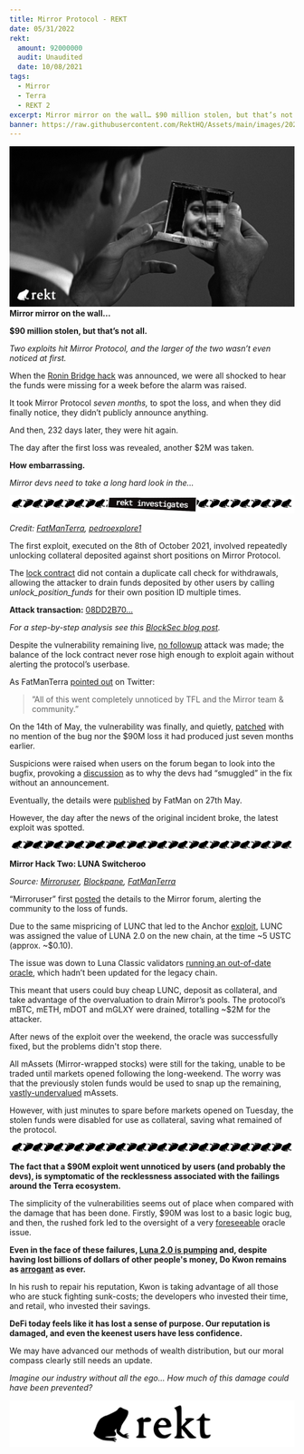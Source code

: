 ```yaml
---
title: Mirror Protocol - REKT
date: 05/31/2022
rekt:
  amount: 92000000
  audit: Unaudited
  date: 10/08/2021
tags:
  - Mirror
  - Terra
  - REKT 2
excerpt: Mirror mirror on the wall… $90 million stolen, but that’s not all. Two exploits hit Mirror Protocol, and the larger of the two wasn’t even noticed at first.
banner: https://raw.githubusercontent.com/RektHQ/Assets/main/images/2022/05/mirror-header.png
---
```

![](https://raw.githubusercontent.com/RektHQ/Assets/main/images/2022/05/mirror-header.png)
**Mirror mirror on the wall…**

**$90 million stolen, but that’s not all.**

_Two exploits hit Mirror Protocol, and the larger of the two wasn’t even noticed at first._

When the [Ronin Bridge hack](https://rekt.news/ronin-rekt/) was announced, we were all shocked to hear the funds were missing for a week before the alarm was raised. 

It took Mirror Protocol _seven months,_ to spot the loss, and when they did finally notice, they didn’t publicly announce anything.

And then, 232 days later, they were hit again.

The day after the first loss was revealed, another $2M was taken.

**How embarrassing.** 

_Mirror devs need to take a long hard look in the…_

![](https://raw.githubusercontent.com/RektHQ/Assets/main/images/2021/09/rekt-investigates-linebreak.png)

_Credit: [FatManTerra](https://twitter.com/FatManTerra/status/1529978941062139906), [pedroexplore1](https://twitter.com/FatManTerra/status/1529978941062139906)_ 

The first exploit, executed on the 8th of October 2021, involved repeatedly unlocking collateral deposited against short positions on Mirror Protocol.

The [lock contract](https://github.com/Mirror-Protocol/mirror-contracts/blob/main/contracts/mirror_lock/src/contract.rs) did not contain a duplicate call check for withdrawals, allowing the attacker to drain funds deposited by other users by calling _unlock_position_funds_ for their own position ID multiple times.

**Attack transaction:** [08DD2B70…](https://finder.terra.money/classic/tx/08DD2B70F6C2335D966342C20C1E495FD7A8872310B80BAF3450B942F79EBC1F)

_For a step-by-step analysis see this [BlockSec blog post](https://blocksecteam.medium.com/how-the-mirror-protocol-is-exploited-33b5c1d48322)._

Despite the vulnerability remaining live, [no followup](https://twitter.com/pedroexplore1/status/1530286785565171712) attack was made; the balance of the lock contract never rose high enough to exploit again without alerting the protocol’s userbase.

As FatManTerra [pointed out](https://twitter.com/FatManTerra/status/1529978968643981313) on Twitter: 

>”All of this went completely unnoticed by TFL and the Mirror team & community.”

On the 14th of May, the vulnerability was finally, and quietly, [patched](https://github.com/Mirror-Protocol/mirror-contracts/commit/56cc6946b9457293ede6aa0feb296ee1d16f6974?diff=split) with no mention of the bug nor the $90M loss it had produced just seven months earlier.

Suspicions were raised when users on the forum began to look into the bugfix, provoking a [discussion](https://forum.mirror.finance/t/was-there-a-security-hole-in-the-lock-contract/3390) as to why the devs had “smuggled” in the fix without an announcement.

Eventually, the details were [published](https://twitter.com/FatManTerra/status/1529978941062139906) by FatMan on 27th May.

However, the day after the news of the original incident broke, the latest exploit was spotted.

![](https://raw.githubusercontent.com/RektHQ/Assets/main/images/2021/03/rekt-linebreak.png) 

**Mirror Hack Two: LUNA Switcheroo**

_Source: [Mirroruser](https://forum.mirror.finance/t/another-exploit/3511), [Blockpane](https://twitter.com/blockpane/status/1531369644531101696), [FatManTerra](https://twitter.com/fatmanterra/status/1531365988809293825)_

“Mirroruser” first [posted](https://forum.mirror.finance/t/another-exploit/3511) the details to the Mirror forum, alerting the community to the loss of funds.

Due to the same mispricing of LUNC that led to the Anchor [exploit](https://twitter.com/vic_vae/status/1530640035116113920), LUNC was assigned the value of LUNA 2.0 on the new chain, at the time ~5 USTC (approx. ~$0.10).

The issue was down to Luna Classic validators [running an out-of-date oracle](https://twitter.com/blockpane/status/1531369644531101696), which hadn’t been updated for the legacy chain.

This meant that users could buy cheap LUNC, deposit as collateral, and take advantage of the overvaluation to drain Mirror’s pools. The protocol’s mBTC, mETH, mDOT and mGLXY were drained, totalling ~$2M for the attacker.

After news of the exploit over the weekend, the oracle was successfully fixed, but the problems didn't stop there.

All mAssets (Mirror-wrapped stocks) were still for the taking, unable to be traded until markets opened following the long-weekend. The worry was that the previously stolen funds would be used to snap up the remaining, [vastly-undervalued](https://twitter.com/FatManTerra/status/1531544246792118272) mAssets.

However, with just minutes to spare before markets opened on Tuesday, the stolen funds were disabled for use as collateral, saving what remained of the protocol.

![](https://raw.githubusercontent.com/RektHQ/Assets/main/images/2021/03/rekt-linebreak.png) 

**The fact that a $90M exploit went unnoticed by users (and probably the devs), is symptomatic of the recklessness associated with the failings around the Terra ecosystem.**

The simplicity of the vulnerabilities seems out of place when compared with the damage that has been done. Firstly, $90M was lost to a basic logic bug, and then, the rushed fork led to the oversight of a very [foreseeable](https://twitter.com/ChainLinkGod/status/1531384782046711808) oracle issue.

**Even in the face of these failures, [Luna 2.0 is pumping](https://www.youtube.com/watch?v=HJzwEi9iJsc) and, despite having lost billions of dollars of other people's money, Do Kwon remains as [arrogant](https://twitter.com/Tree_of_Alpha/status/1530851485889724416) as ever.**

In his rush to repair his reputation, Kwon is taking advantage of all those who are stuck fighting sunk-costs; the developers who invested their time, and retail, who invested their savings.

**DeFi today feels like it has lost a sense of purpose. Our reputation is damaged, and even the keenest users have less confidence.**

We may have advanced our methods of wealth distribution, but our moral compass clearly still needs an update.

_Imagine our industry without all the ego… How much of this damage could have been prevented?_

![](https://raw.githubusercontent.com/RektHQ/Assets/main/images/2021/08/rekt-outline-conc.png)
